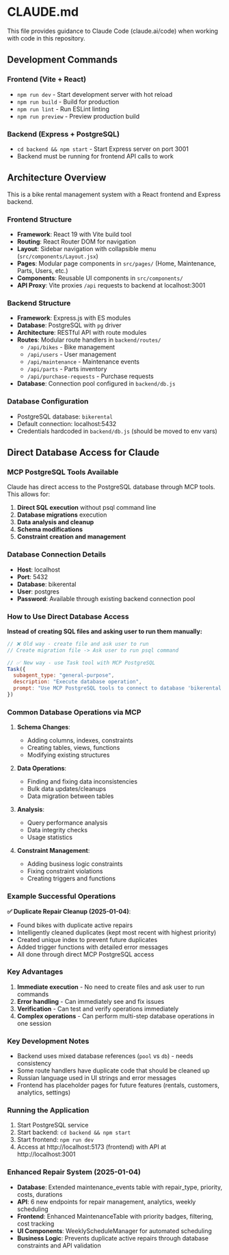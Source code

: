 # CLAUDE.md

This file provides guidance to Claude Code (claude.ai/code) when working with code in this repository.

## Development Commands

### Frontend (Vite + React)
- `npm run dev` - Start development server with hot reload
- `npm run build` - Build for production
- `npm run lint` - Run ESLint linting
- `npm run preview` - Preview production build

### Backend (Express + PostgreSQL)
- `cd backend && npm start` - Start Express server on port 3001
- Backend must be running for frontend API calls to work

## Architecture Overview

This is a bike rental management system with a React frontend and Express backend.

### Frontend Structure
- **Framework**: React 19 with Vite build tool
- **Routing**: React Router DOM for navigation
- **Layout**: Sidebar navigation with collapsible menu (`src/components/Layout.jsx`)
- **Pages**: Modular page components in `src/pages/` (Home, Maintenance, Parts, Users, etc.)
- **Components**: Reusable UI components in `src/components/`
- **API Proxy**: Vite proxies `/api` requests to backend at localhost:3001

### Backend Structure
- **Framework**: Express.js with ES modules
- **Database**: PostgreSQL with `pg` driver
- **Architecture**: RESTful API with route modules
- **Routes**: Modular route handlers in `backend/routes/`
  - `/api/bikes` - Bike management
  - `/api/users` - User management  
  - `/api/maintenance` - Maintenance events
  - `/api/parts` - Parts inventory
  - `/api/purchase-requests` - Purchase requests
- **Database**: Connection pool configured in `backend/db.js`

### Database Configuration
- PostgreSQL database: `bikerental`
- Default connection: localhost:5432
- Credentials hardcoded in `backend/db.js` (should be moved to env vars)

## Direct Database Access for Claude

### MCP PostgreSQL Tools Available
Claude has direct access to the PostgreSQL database through MCP tools. This allows for:

1. **Direct SQL execution** without psql command line
2. **Database migrations** execution
3. **Data analysis and cleanup**
4. **Schema modifications**
5. **Constraint creation and management**

### Database Connection Details
- **Host**: localhost
- **Port**: 5432  
- **Database**: bikerental
- **User**: postgres
- **Password**: Available through existing backend connection pool

### How to Use Direct Database Access

**Instead of creating SQL files and asking user to run them manually:**

```javascript
// ❌ Old way - create file and ask user to run
// Create migration file -> Ask user to run psql command

// ✅ New way - use Task tool with MCP PostgreSQL
Task({
  subagent_type: "general-purpose",
  description: "Execute database operation",
  prompt: "Use MCP PostgreSQL tools to connect to database 'bikerental' and execute [specific operation]. The database connection info is available through the existing backend configuration."
})
```

### Common Database Operations via MCP

1. **Schema Changes**:
   - Adding columns, indexes, constraints
   - Creating tables, views, functions
   - Modifying existing structures

2. **Data Operations**:
   - Finding and fixing data inconsistencies
   - Bulk data updates/cleanups
   - Data migration between tables

3. **Analysis**:
   - Query performance analysis
   - Data integrity checks
   - Usage statistics

4. **Constraint Management**:
   - Adding business logic constraints
   - Fixing constraint violations
   - Creating triggers and functions

### Example Successful Operations

**✅ Duplicate Repair Cleanup (2025-01-04)**:
- Found bikes with duplicate active repairs
- Intelligently cleaned duplicates (kept most recent with highest priority)
- Created unique index to prevent future duplicates
- Added trigger functions with detailed error messages
- All done through direct MCP PostgreSQL access

### Key Advantages

1. **Immediate execution** - No need to create files and ask user to run commands
2. **Error handling** - Can immediately see and fix issues
3. **Verification** - Can test and verify operations immediately
4. **Complex operations** - Can perform multi-step database operations in one session

### Key Development Notes
- Backend uses mixed database references (`pool` vs `db`) - needs consistency
- Some route handlers have duplicate code that should be cleaned up
- Russian language used in UI strings and error messages
- Frontend has placeholder pages for future features (rentals, customers, analytics, settings)

### Running the Application
1. Start PostgreSQL service
2. Start backend: `cd backend && npm start`
3. Start frontend: `npm run dev`
4. Access at http://localhost:5173 (frontend) with API at http://localhost:3001

### Enhanced Repair System (2025-01-04)
- **Database**: Extended maintenance_events table with repair_type, priority, costs, durations
- **API**: 6 new endpoints for repair management, analytics, weekly scheduling
- **Frontend**: Enhanced MaintenanceTable with priority badges, filtering, cost tracking
- **UI Components**: WeeklyScheduleManager for automated scheduling
- **Business Logic**: Prevents duplicate active repairs through database constraints and API validation